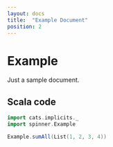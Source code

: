 ```yaml
---
layout: docs
title:  "Example Document"
position: 2
---
```


# Example

Just a sample document.

## Scala code

```scala mdoc:silent
import cats.implicits._
import spinner.Example

Example.sumAll(List(1, 2, 3, 4))
```
